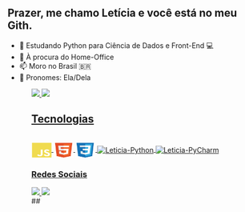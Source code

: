 <h2>Prazer, me chamo Letícia e você está no meu Gith.</h2>
<ul>
<li> 
🌱 Estudando Python para Ciência de Dados e Front-End 💻
</li>
<li>
 💞️ À procura do Home-Office
</li>
<li>
 📫 Moro no Brasil 🇧🇷
</li>
<li>
 👧 Pronomes: Ela/Dela
</li>
<ul>
  
<div>
  <a href="https://beacons.ai/leticiacr95">
  <img height="160em" src="https://github-readme-stats.vercel.app/api?username=leticiacr95&show_icons=true&theme=synthwave&include_all_commits=true&count_private=true"/>
  <img height="160em"  src="https://github-readme-stats.vercel.app/api/top-langs/?username=leticiacr95&layout=compact&langs_count=7&theme=synthwave"/>
</div>
  <h2> Tecnologias </h2>
  <div style="display: inline_block"><br>
  <img align="center" alt="Leticia-Js" height="30" width="40" src="https://raw.githubusercontent.com/devicons/devicon/master/icons/javascript/javascript-plain.svg">
  <img align="center" alt="Leticia-HTML" height="30" width="40" src="https://raw.githubusercontent.com/devicons/devicon/master/icons/html5/html5-original.svg">
  <img align="center" alt="Leticia-CSS" height="30" width="40" src="https://raw.githubusercontent.com/devicons/devicon/master/icons/css3/css3-original.svg">
  <img align="center" alt="Leticia-Python" height="30" width="40" src="https://cdn.jsdelivr.net/gh/devicons/devicon/icons/python/python-original.svg">
  <img align="center" alt="Leticia-PyCharm" height="30" width="40" src="https://cdn.jsdelivr.net/gh/devicons/devicon/icons/pycharm/pycharm-plain.svg">
  </div> 
 

  
  <h3>Redes Sociais</h3>
  <div> 
  <a>
  <a href="https://www.instagram.com/leticiacorrea9/" target="_blank"><img src="https://img.shields.io/badge/-Instagram-%23E4405F?style=for-the-badge&logo=instagram&logoColor=white" target="_blank">
  </a>
  <a>
  <a href = "mailto:leticia.correa.rib@outlook.com"><img src="https://img.shields.io/badge/Microsoft_Outlook-0078D4?style=for-the-badge&logo=microsoft-outlook&logoColor=white" target="_blank">
  </a>
  <a>
  </div>
  ##  


